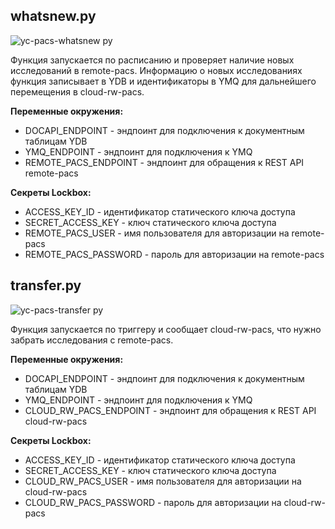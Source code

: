 ## whatsnew.py

![yc-pacs-whatsnew py](https://user-images.githubusercontent.com/22369924/227764427-1f141e20-da1d-4ab0-9a6b-0a674e49475e.png)


Функция запускается по расписанию и проверяет наличие новых исследований в remote-pacs.
Информацию о новых исследованиях функция записывает в YDB и идентификаторы в YMQ для дальнейшего перемещения в cloud-rw-pacs.

**Переменные окружения:**
- DOCAPI_ENDPOINT - эндпоинт для подключения к документным таблицам YDB
- YMQ_ENDPOINT - эндпоинт для подключения к YMQ
- REMOTE_PACS_ENDPOINT - эндпоинт для обращения к REST API remote-pacs

**Секреты Lockbox:**
- ACCESS_KEY_ID - идентификатор статического ключа доступа
- SECRET_ACCESS_KEY - ключ статического ключа доступа
- REMOTE_PACS_USER - имя пользователя для авторизации на remote-pacs
- REMOTE_PACS_PASSWORD - пароль для авторизации на remote-pacs

## transfer.py

![yc-pacs-transfer py](https://user-images.githubusercontent.com/22369924/227764451-ca28b0ba-da34-4c22-bd30-5f229f1769f1.png)


Функция запускается по триггеру и сообщает cloud-rw-pacs, что нужно забрать исследования с remote-pacs.

**Переменные окружения:**
- DOCAPI_ENDPOINT - эндпоинт для подключения к документным таблицам YDB
- YMQ_ENDPOINT - эндпоинт для подключения к YMQ
- CLOUD_RW_PACS_ENDPOINT - эндпоинт для обращения к REST API cloud-rw-pacs

**Секреты Lockbox:**
- ACCESS_KEY_ID - идентификатор статического ключа доступа
- SECRET_ACCESS_KEY - ключ статического ключа доступа
- CLOUD_RW_PACS_USER - имя пользователя для авторизации на cloud-rw-pacs
- CLOUD_RW_PACS_PASSWORD - пароль для авторизации на cloud-rw-pacs


